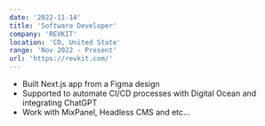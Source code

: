 ```yaml
---
date: '2022-11-14'
title: 'Software Developer'
company: 'REVKIT'
location: 'CO, United State'
range: 'Nov 2022 - Present'
url: 'https://revkit.com/'
---
```


- Built Next.js app from a Figma design
- Supported to automate CI/CD processes with Digital Ocean and integrating ChatGPT
- Work with MixPanel, Headless CMS and etc...